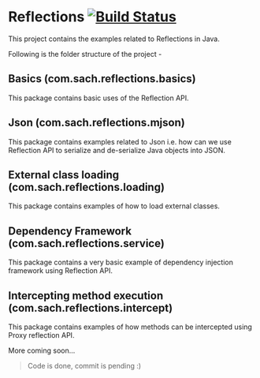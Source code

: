 # Reflections [![Build Status](https://travis-ci.org/sachingorade/Reflections.svg?branch=master)](https://travis-ci.org/sachingorade/Reflections)
This project contains the examples related to Reflections in Java.

Following is the folder structure of the project -

## Basics (com.sach.reflections.basics)
This package contains basic uses of the Reflection API.

## Json (com.sach.reflections.mjson)
This package contains examples related to Json i.e. how can we use Reflection API to serialize and de-serialize Java objects into JSON.

## External class loading (com.sach.reflections.loading)
This package contains examples of how to load external classes.

## Dependency Framework (com.sach.reflections.service)
This package contains a very basic example of dependency injection framework using Reflection API.

## Intercepting method execution (com.sach.reflections.intercept)
This package contains examples of how methods can be intercepted using Proxy reflection API.

More coming soon...
> Code is done, commit is pending :)
